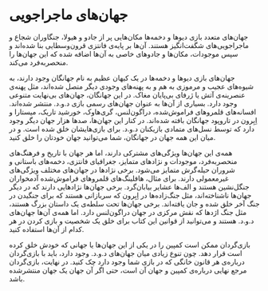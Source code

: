 # جهان‌های ماجراجویی

جهان‌های متعدد بازی دیوها و دخمه‌ها مکان‌هایی پر از جادو و هیولا، جنگاوران شجاع و ماجراجویی‌های شگفت‌انگیز هستند. آن‌ها بر پایه‌ی فانتزی قرون‌وسطایی بنا شده‌اند و سپس موجودات، مکان‌ها و جادوهای خاصی به آن‌ها اضافه شده که این جهان‌ها را منحصربه‌فرد می‌کند.

جهان‌های بازی دیوها و دخمه‌ها در یک کیهان عظیم به نام جهانگان وجود دارند، به شیوه‌های عجیب و مرموزی به هم و به پهنه‌های وجودی دیگر متصل شده‌اند، مثل پهنه‌ی عنصرینه‌ی آتش یا ژرفای بی‌پایان مغاک. در این جهانگان، جهان‌های بی‌نهایت متنوعی وجود دارد. بسیاری از آن‌ها به عنوان جهان‌های رسمی بازی د.و.د. منتشر شده‌اند. افسانه‌های قلمروهای فراموش‌شده، دراگون‌لنس، گری‌هاوک، خورشید تاریک، میستارا و اِبِرون در تاروپود جهانگان بافته شده‌اند. در کنار این جهان‌ها، صدها هزار جهان دیگر وجود دارد که توسط نسل‌های متمادی بازیکنان د.و.د. برای بازی‌هایشان خلق شده است. و در میان این همه جهان در جهانگان، شما می‌توانید جهان خودتان را خلق کنید.

همه‌ی این جهان‌ها ویژگی‌های مشترکی دارند، اما هر جهان با تاریخ و فرهنگ‌‌های منحصر‌به‌فرد، موجودات و نژادهای متمایز، جغرافیای فانتزی، دخمه‌های باستانی و شروران حیله‌گرش متمایز می‌شود. برخی نژادها در جهان‌های مختلف ویژگی‌های غیرمعمولی دارند. برای مثال، هافلینگ‌های قلمروهای فراموش‌شده آدمخواران جنگل‌نشین هستند و الف‌ها عشایر بیابان‌گرد. برخی جهان‌ها نژادهایی دارند که در دیگر جهان‌ها ناشناخته‌اند، مثل جنگ‌زاده‌ها در اِبِرون که سربازانی هستند که برای جنگیدن در جنگ آخر خلق‌ شده و جان‌ یافته‌اند. برخی جهان‌ها تحت سلطه‌ی یک داستان بزرگ هستند، مثل جنگ اژدها که نقش مرکزی در جهان دراگون‌لنس دارد. اما همه‌ی آن‌ها جهان‌های د.و.د. هستند و می‌توانید از قوانین این کتاب برای خلق یک شخصیت و بازی کردن در هر کدام از آن‌ها استفاده کنید.

بازی‌گردان ممکن است کمپین‌ را در یکی از این جهان‌ها یا جهانی که خودش خلق کرده است قرار دهد. چون تنوع زیادی میان جهان‌های د.و.د. وجود دارد، باید با بازی‌گردان درباره‌ی هر قانون خانگی که در بازی شما وجود دارد چک کنید. در نهایت، بازی‌گردان مرجع نهایی درباره‌ی کمپین‌ و جهان آن است، حتی اگر آن جهان یک جهان منتشرشده باشد.
